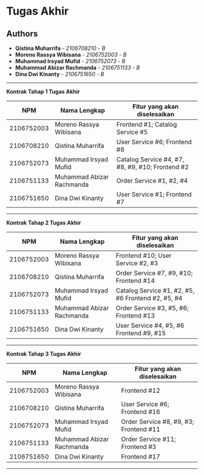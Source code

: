 # Tugas Akhir

## Authors
- **Qistina Muharrifa** - *2106708210* - *B*
- **Moreno Rassya Wibisana** - *2106752003* - *B*
- **Muhammad Irsyad Mufid** - *2106752073* - *B*
- **Muhammad Abizar Rachmanda** - *2106751133* - *B*
- **Dina Dwi Kinanty** - *2106751650* - *B*

---
**Kontrak Tahap 1 Tugas Akhir**

|   NPM      | Nama Lengkap             | Fitur yang akan diselesaikan                      |
| ---------- | ----------------------   | ------------------------------------------------- | 
| 2106752003 | Moreno Rassya Wibisana   | Frontend #1; Catalog Service #5                   |
| 2106708210 | Qistina Muharrifa        | User Service #6; Frontend #8                      |
| 2106752073 | Muhammad Irsyad Mufid    | Catalog Service #4, #7, #8, #9, #10; Frontend #2  |
| 2106751133 | Muhammad Abizar Rachmanda| Order Service #1, #2, #4                          |
| 2106751650 | Dina Dwi Kinanty         | User Service #1; Frontend #7                      |
---
**Kontrak Tahap 2 Tugas Akhir**

|   NPM      | Nama Lengkap             | Fitur yang akan diselesaikan                       |
| ---------- | ----------------------   | -------------------------------------------------- | 
| 2106752003 | Moreno Rassya Wibisana   | Frontend #10; User Service #2, #3                  |
| 2106708210 | Qistina Muharrifa        | Order Service #7, #9, #10; Frontend #14            |
| 2106752073 | Muhammad Irsyad Mufid    | Catalog Service #1, #2, #5, #6 Frontend #2, #5, #4 |
| 2106751133 | Muhammad Abizar Rachmanda| Order Service #3, #5, #6; Frontend #13             |
| 2106751650 | Dina Dwi Kinanty         | User Service #4, #5, #6 Frontend #9, #15           |
---
**Kontrak Tahap 3 Tugas Akhir**

|   NPM      | Nama Lengkap             | Fitur yang akan diselesaikan           |
| ---------- | ----------------------   | -------------------------------------- | 
| 2106752003 | Moreno Rassya Wibisana   | Frontend #12                           |
| 2106708210 | Qistina Muharrifa        | User Service #6; Frontend #16          |
| 2106752073 | Muhammad Irsyad Mufid    | Order Service #8, #9, #3; Frontend #11 |
| 2106751133 | Muhammad Abizar Rachmanda| Order Service #11; Frontend #3         |
| 2106751650 | Dina Dwi Kinanty         | Frontend #17                           |
---